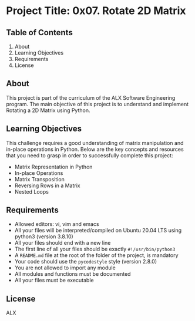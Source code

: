 # Project Title: 0x07. Rotate 2D Matrix

## Table of Contents
1. About
2. Learning Objectives
3. Requirements
4. License

## About <a name="about"></a>
This project is part of the curriculum of the ALX Software Engineering program. The main objective of this project is to understand and implement Rotating a 2D Matrix using Python.

## Learning Objectives <a name="learning-objectives"></a>
This challenge requires a good understanding of matrix manipulation and in-place operations in Python. Below are the key concepts and resources that you need to grasp in order to successfully complete this project:
- Matrix Representation in Python
- In-place Operations
- Matrix Transposition
- Reversing Rows in a Matrix
- Nested Loops

## Requirements <a name="requirements"></a>
- Allowed editors: vi, vim and emacs
- All your files will be interpreted/compiled on Ubuntu 20.04 LTS using python3 (version 3.8.10)
- All your files should end with a new line
- The first line of all your files should be exactly `#!/usr/bin/python3`
- A `README.md` file at the root of the folder of the project, is mandatory
- Your code should use the `pycodestyle` style (version 2.8.0)
- You are not allowed to import any module
- All modules and functions must be documented
- All your files must be executable

## License <a name="license"></a>
ALX
